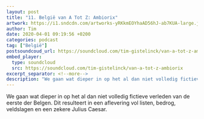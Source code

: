 ```yaml
---
layout: post
title: "11. België van A Tot Z: Ambiorix"
artwork: https://i1.sndcdn.com/artworks-yRKkmEOYhaAD56hJ-ab7KUA-large.jpg
author: Tim
date: 2020-04-01 09:19:56 +0200
categories: podcast
tag: ["België"]
postsoundcoud_url: https://soundcloud.com/tim-gistelinck/van-a-tot-z-ambiorix
embed_player:
  type: soundcloud
  src: https://soundcloud.com/tim-gistelinck/van-a-tot-z-ambiorix
excerpt_separator: <!--more-->
description: "We gaan wat dieper in op het al dan niet volledig fictieve verleden van de eerste der Belgen."
---
```

We gaan wat dieper in op het al dan niet volledig fictieve verleden van de eerste der Belgen. Dit resulteert in een aflevering vol listen, bedrog, veldslagen en een zekere Julius Caesar.
